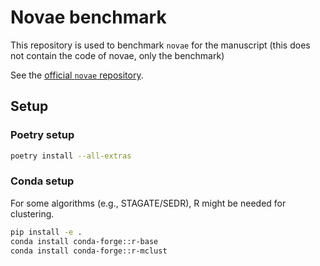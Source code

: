 # Novae benchmark

This repository is used to benchmark `novae` for the manuscript (this does not contain the code of novae, only the benchmark)

See the [official `novae` repository](https://github.com/MICS-Lab/novae).

## Setup

### Poetry setup

```sh
poetry install --all-extras
```

### Conda setup

For some algorithms (e.g., STAGATE/SEDR), R might be needed for clustering.

```sh
pip install -e .
conda install conda-forge::r-base
conda install conda-forge::r-mclust
```
